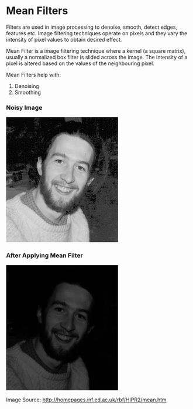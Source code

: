 # Mean Filters

Filters are used in image processing to denoise, smooth, detect edges, features etc. Image filtering techniques operate
on pixels and they vary the intensity of pixel values to obtain desired effect. 

Mean Filter is a image filtering technique where a kernel (a square matrix), usually a normalized box filter is slided across
the image. The intensity of a pixel is altered based on the values of the neighbouring pixel.

Mean Filters help with:
1. Denoising
2. Smoothing

### Noisy Image
![alt text](https://github.com/brinsga/ImageProcessing-ComputerVision/blob/master/Mean%20Filter/gaussian.jpg)

### After Applying Mean Filter
![alt text](https://github.com/brinsga/ImageProcessing-ComputerVision/blob/master/Mean%20Filter/result.gif)

Image Source: <http://homepages.inf.ed.ac.uk/rbf/HIPR2/mean.htm>
